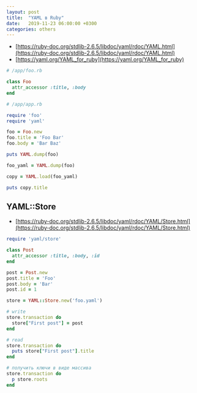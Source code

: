 ```yaml
---
layout: post
title:  "YAML в Ruby"
date:   2019-11-23 06:00:00 +0300
categories: others
---
```


- [https://ruby-doc.org/stdlib-2.6.5/libdoc/yaml/rdoc/YAML.html](https://ruby-doc.org/stdlib-2.6.5/libdoc/yaml/rdoc/YAML.html)
- [https://yaml.org/YAML_for_ruby](https://yaml.org/YAML_for_ruby)

```ruby
# /app/foo.rb

class Foo
  attr_accessor :title, :body
end
```

```ruby
# /app/app.rb

require 'foo'
require 'yaml'

foo = Foo.new
foo.title = 'Foo Bar'
foo.body = 'Bar Baz'

puts YAML.dump(foo)

foo_yaml = YAML.dump(foo)

copy = YAML.load(foo_yaml)

puts copy.title
```

## YAML::Store

- [https://ruby-doc.org/stdlib-2.6.5/libdoc/yaml/rdoc/YAML/Store.html](https://ruby-doc.org/stdlib-2.6.5/libdoc/yaml/rdoc/YAML/Store.html)

```ruby
require 'yaml/store'

class Post
  attr_accessor :title, :body, :id
end

post = Post.new
post.title = 'Foo'
post.body = 'Bar'
post.id = 1

store = YAML::Store.new('foo.yaml')

# write
store.transaction do
  store["First post"] = post
end

# read
store.transaction do
  puts store["First post"].title
end

# получить ключи в виде массива
store.transaction do
  p store.roots
end
```